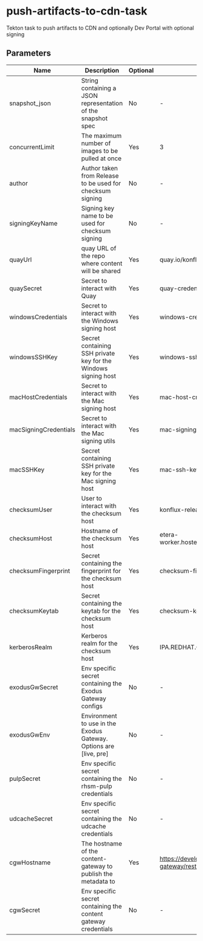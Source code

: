 # push-artifacts-to-cdn-task

Tekton task to push artifacts to CDN and optionally Dev Portal with optional signing

## Parameters

| Name                  | Description                                                           | Optional | Default value                                            |
|-----------------------|-----------------------------------------------------------------------|----------|----------------------------------------------------------|
| snapshot_json         | String containing a JSON representation of the snapshot spec          | No       | -                                                        |
| concurrentLimit       | The maximum number of images to be pulled at once                     | Yes      | 3                                                        |
| author                | Author taken from Release to be used for checksum signing             | No       | -                                                        |
| signingKeyName        | Signing key name to be used for checksum signing                      | No       | -                                                        |
| quayUrl               | quay URL of the repo where content will be shared                     | Yes      | quay.io/konflux-artifacts                                |
| quaySecret            | Secret to interact with Quay                                          | Yes      | quay-credentials                                         |
| windowsCredentials    | Secret to interact with the Windows signing host                      | Yes      | windows-credentials                                      |
| windowsSSHKey         | Secret containing SSH private key for the Windows signing host        | Yes      | windows-ssh-key                                          |
| macHostCredentials    | Secret to interact with the Mac signing host                          | Yes      | mac-host-credentials                                     |
| macSigningCredentials | Secret to interact with the Mac signing utils                         | Yes      | mac-signing-credentials                                  |
| macSSHKey             | Secret containing SSH private key for the Mac signing host            | Yes      | mac-ssh-key                                              |
| checksumUser          | User to interact with the checksum host                               | Yes      | konflux-release-signing-sa                               |
| checksumHost          | Hostname of the checksum host                                         | Yes      | etera-worker.hosted.upshift.rdu2.redhat.com              |
| checksumFingerprint   | Secret containing the fingerprint for the checksum host               | Yes      | checksum-fingerprint                                     |
| checksumKeytab        | Secret containing the keytab for the checksum host                    | Yes      | checksum-keytab                                          |
| kerberosRealm         | Kerberos realm for the checksum host                                  | Yes      | IPA.REDHAT.COM                                           |
| exodusGwSecret        | Env specific secret containing the Exodus Gateway configs             | No       | -                                                        |
| exodusGwEnv           | Environment to use in the Exodus Gateway. Options are [live, pre]     | No       | -                                                        |
| pulpSecret            | Env specific secret containing the rhsm-pulp credentials              | No       | -                                                        |
| udcacheSecret         | Env specific secret containing the udcache credentials                | No       | -                                                        |
| cgwHostname           | The hostname of the content-gateway to publish the metadata to        | Yes      | https://developers.redhat.com/content-gateway/rest/admin |
| cgwSecret             | Env specific secret containing the content gateway credentials        | No       | -                                                        |
